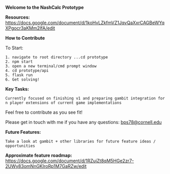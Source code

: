 **Welcome to the NashCalc Prototype** 

**Resources:**
  https://docs.google.com/document/d/1koHvLZkfmVZ1JqvQaXxrCAGBeWYqXPgocr3aKMm2IfA/edit

**How to Contribute**

To Start: 
    
    1. navigate to root directory ...cd prototype 
    2. npm start 
    3. open a new terminal/cmd prompt window 
    4. cd prototype/api
    5. flask run
    6. Get solving! 
    

**Key Tasks:**
  
    Currently focused on finishing v1 and preparing gambit integration for n player extensions of current game implementations
  
  Feel free to contribute as you see fit! 
  
  Please get in touch with me if you have any questions: bps78@cornell.edu
     


  **Future Features:** 
  
    Take a look at gambit + other libraries for future feature ideas / opportunities 
      
  **Approximate feature roadmap:** 
    https://docs.google.com/document/d/1RZujZt8qM5HGe2zr7-2UWy83omNnGKIroRp1M7GaRZw/edit
    
